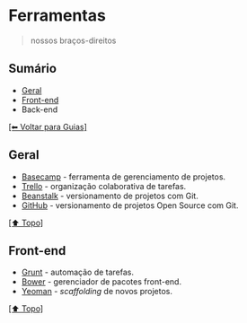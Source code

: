 # Ferramentas
> nossos braços-direitos

## Sumário
- [Geral](https://github.com/mktvirtual/guides/tree/master/ferramentas#geral)
- [Front-end](https://github.com/mktvirtual/guides/tree/master/ferramentas#front-end)
- Back-end

[[⬅︎ Voltar para Guias]](https://github.com/mktvirtual/guides)

## Geral

- [Basecamp](https://basecamp.com/) - ferramenta de gerenciamento de projetos.
- [Trello](trello.com) - organização colaborativa de tarefas.
- [Beanstalk](beanstalkapp.com) - versionamento de projetos com Git.
- [GitHub](https://github.com) - versionamento de projetos Open Source com Git.

[[⬆︎ Topo]](#sum%C3%A1rio)

## Front-end

- [Grunt](http://gruntjs.com/) - automação de tarefas.
- [Bower](http://bower.io/) - gerenciador de pacotes front-end.
- [Yeoman](http://yeoman.io/) - *scaffolding* de novos projetos.

[[⬆︎ Topo]](#sum%C3%A1rio)
